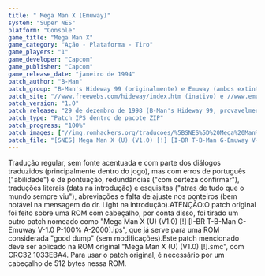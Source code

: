 ```yaml
---
title: " Mega Man X (Emuway)"
system: "Super NES"
platform: "Console"
game_title: "Mega Man X"
game_category: "Ação - Plataforma - Tiro"
game_players: "1"
game_developer: "Capcom"
game_publisher: "Capcom"
game_release_date: "janeiro de 1994"
patch_author: "B-Man"
patch_group: "B-Man's Hideway 99 (originalmente) e Emuway (ambos extintos)"
patch_site: "//www.freewebs.com/hideway/index.htm (inativo) e //www.emuway.f2s.com/ (fora do ar)"
patch_version: "1.0"
patch_release: "29 de dezembro de 1998 (B-Man's Hideway 99, provavelmente) e 15 de agosto de 2000 (Emuway, provavelmente)"
patch_type: "Patch IPS dentro de pacote ZIP"
patch_progress: "100%"
patch_images: ["//img.romhackers.org/traducoes/%5BSNES%5D%20Mega%20Man%20X%20-%201.png","//img.romhackers.org/traducoes/%5BSNES%5D%20Mega%20Man%20X%20-%20Emuway%20-%202.png","//img.romhackers.org/traducoes/%5BSNES%5D%20Mega%20Man%20X%20-%20Emuway%20-%203.png"]
patch_file: "[SNES] Mega Man X (U) (V1.0) [!] [I-BR T-B-Man G-Emuway V-1.0 P-100% A-2000].zip"
---
```

Tradução regular, sem fonte acentuada e com parte dos diálogos traduzidos (principalmente dentro do jogo), mas com erros de português ("abilidade") e de pontuação, redundâncias ("com certeza confirmar"), traduções literais (data na introdução) e esquisitas ("atras de tudo que o mundo sempre viu"), abreviações e falta de ajuste nos ponteiros (bem notável na mensagem do dr. Light na introdução).ATENÇÃO:O patch original foi feito sobre uma ROM com cabeçalho, por conta disso, foi tirado um outro patch nomeado como "Mega Man X (U) (V1.0) [!] [I-BR T-B-Man G-Emuway V-1.0 P-100% A-2000].ips", que já serve para uma ROM considerada "good dump" (sem modificações).Este patch mencionado deve ser aplicado na ROM original "Mega Man X (U) (V1.0) [!].smc", com CRC32 1033EBA4. Para usar o patch original, é necessário por um cabeçalho de 512 bytes nessa ROM.